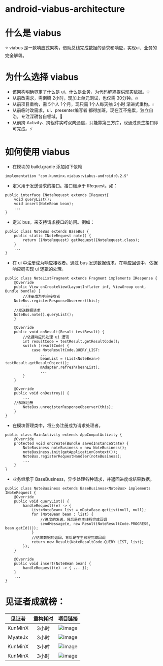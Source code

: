 # android-viabus-architecture

# 什么是 viabus
⭐ viabus 是一款响应式架构，借助总线完成数据的请求和响应，实现ui、业务的完全解耦。

# 为什么选择 viabus
- 该架构明确界定了什么是 ui、什么是业务，为代码解耦提供现实依据。💡
- 从前改需求，需倒腾 2小时，现加上单元测试，也仅需 30分钟。🔥
- 从前项目重构，需 5个人 1个月，现只需 1个人每天抽 2小时 渐进式重构。💧
- 从前临时改需求，ui、presenter编写者 都得加班，现在互不拖累，独立自治，专注深耕各自领域。🌲
- 从前跨 Activity、跨组件实时双向通信，只能靠第三方库，现通过原生接口即可完成。⚡

# 如何使用 viabus
- 在模块的 build.gradle 添加如下依赖
```
implementation "com.kunminx.viabus:viabus-android:0.2.9"
```

- 定义用于发送请求的接口。接口继承于 IRequest，如：
```
public interface INoteRequest extends IRequest{
    void queryList();
    void insert(NoteBean bean);
    ...
}
```

- 定义 bus，来支持请求接口的访问。例如：
```
public class NoteBus extends BaseBus {
    public static INoteRequest note() {
        return (INoteRequest) getRequest(INoteRequest.class);
    }
    ...
}
```

- 在 ui 中注册成为响应接收者。通过 bus 发送数据请求，在响应回调中，依据响应码实现 ui 逻辑的处理。
```
public class NoteListFragment extends Fragment implements IResponse {
    @Override
    public View onCreateView(LayoutInflater inf, ViewGroup cont, Bundle bundle) {
        //注册成为响应接收者
	NoteBus.registerResponseObserver(this);
        ...
	//发送数据请求
	NoteBus.note().queryList();
    }

    @Override
    public void onResult(Result testResult) {
        //依据响应码处理 ui 逻辑
        int resultCode = testResult.getResultCode();
        switch (resultCode) {
            case NoteResultCode.QUERY_LIST:
                ...
                beanList = (List<NoteBean>) testResult.getResultObject();
                mAdapter.refresh(beanList);
                ...
        }
    }

    @Override
    public void onDestroy() {
        ...
	//解除注册
        NoteBus.unregisterResponseObserver(this);
    }
}
```

- 在模块管理类中，将业务注册成为请求处理者。
```
public class MainActivity extends AppCompatActivity {
    @Override
    protected void onCreate(Bundle savedInstanceState) {
        NoteBusiness noteBusiness = new NoteBusiness();
        noteBusiness.init(getApplicationContext());
        NoteBus.registerRequestHandler(noteBusiness);
        ...
    }
}
```


- 业务继承于 BaseBusiness，异步处理各种请求，并返回进度或结果数据。
```
public class NoteBusiness extends BaseBusiness<NoteBus> implements INoteRequest {
    @Override
    public void queryList() {
        handleRequest((e) -> {
            List<NoteBean> list = mDataBase.getList(null, null);
            for (NoteBean bean : list) {
                //进度的发送，背后是在主线程完成回调
                sendMessage(e, new Result(NoteResultCode.PROGRESS, bean.getId()));
            }
            //结果数据的返回，背后是在主线程完成回调
            return new Result(NoteResultCode.QUERY_LIST, list);
        });
    }

    @Override
    public void insert(NoteBean bean) {
        handleRequest((e) -> { ... });
    }
    ...
}
```


# 见证者成就榜：

|见证者|重构耗时|项目链接|
|:--:|:--:|:--:|
|KunMinX|3小时|![image]()|
|MyateJx|3小时|![image]()|
|KunMinX|3小时|![image]()|
|KunMinX|3小时|![image]()|

